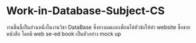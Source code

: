 # Work-in-Database-Subject-CS
งานชิ้นนี้เป็นส่วนหนึ่งในงานวิชา DataBase ซึ่งทางผมเเละเพื่อนได้หัวข้อให้ทำ website ซื้อขายหนังสือ โดยมี web se-ed book เป็นตัวอย่าง mock up
